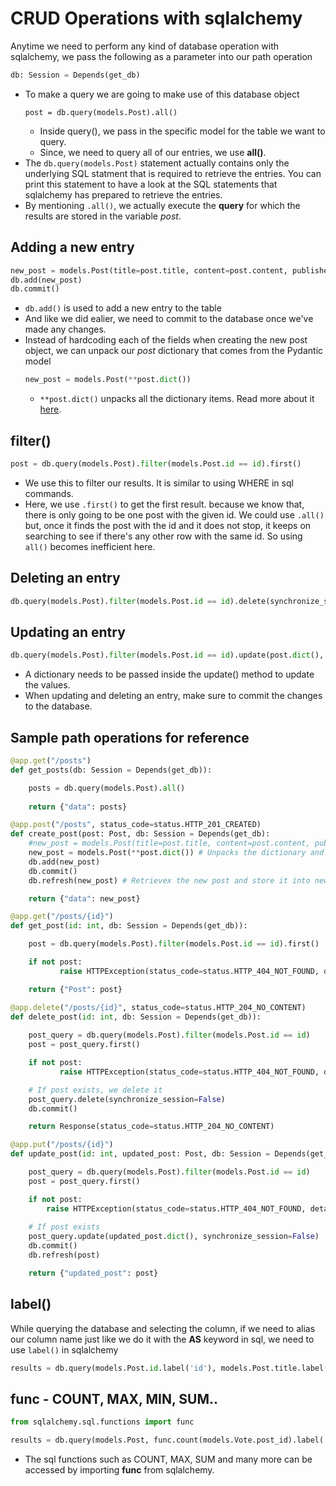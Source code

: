 # CRUD Operations with sqlalchemy

Anytime we need to perform any kind of database operation with sqlalchemy, we pass the following as a parameter into our path operation
```python
db: Session = Depends(get_db)
```
* To make a query we are going to make use of this database object
    ```
    post = db.query(models.Post).all()
    ```
    * Inside query(), we pass in the specific model for the table we want to query. 
    * Since, we need to query all of our entries, we use **all()**.
* The `db.query(models.Post)` statement actually contains only the underlying SQL statment that is required to retrieve the entries. You can print this statement to have a look at the SQL statements that sqlalchemy has prepared to retrieve the entries.
* By mentioning `.all()`, we actually execute the **query** for which the results are stored in the variable _post_.

## Adding a new entry
```python
new_post = models.Post(title=post.title, content=post.content, published=post.published)
db.add(new_post)
db.commit()
```
* `db.add()` is used to add a new entry to the table
* And like we did ealier, we need to commit to the database once we've made any changes.
* Instead of hardcoding each of the fields when creating the new post object, we can unpack our _post_ dictionary that comes from the Pydantic model
    ```python
    new_post = models.Post(**post.dict())
    ```
    * `**post.dict()` unpacks all the dictionary items. Read more about it [here](https://stackoverflow.com/questions/21809112/what-does-tuple-and-dict-mean-in-python).

## filter()
```python
post = db.query(models.Post).filter(models.Post.id == id).first()
```
* We use this to filter our results. It is similar to using WHERE in sql commands.
* Here, we use `.first()` to get the first result. because we know that, there is only going to be one post with the given id. We could use `.all()` but, once it finds the post with the id and it does not stop, it keeps on searching to see if there's any other row with the same id. So using `all()` becomes inefficient here.

## Deleting an entry
```python
db.query(models.Post).filter(models.Post.id == id).delete(synchronize_session=False)
```

## Updating an entry
```python
db.query(models.Post).filter(models.Post.id == id).update(post.dict(), synchronize_session=False)
```
* A dictionary needs to be passed inside the update() method to update the values.
* When updating and deleting an entry, make sure to commit the changes to the database.

## Sample path operations for reference
```python
@app.get("/posts")
def get_posts(db: Session = Depends(get_db)):

    posts = db.query(models.Post).all()
    
    return {"data": posts}

@app.post("/posts", status_code=status.HTTP_201_CREATED) 
def create_post(post: Post, db: Session = Depends(get_db):
    #new_post = models.Post(title=post.title, content=post.content, published=post.published, )
    new_post = models.Post(**post.dict()) # Unpacks the dictionary and sets in the format as the line above
    db.add(new_post)
    db.commit()
    db.refresh(new_post) # Retrievex the new post and store it into new_post. Similar to RETURNING * in sql

    return {"data": new_post}

@app.get("/posts/{id}")
def get_post(id: int, db: Session = Depends(get_db)):

    post = db.query(models.Post).filter(models.Post.id == id).first()

    if not post: 
           raise HTTPException(status_code=status.HTTP_404_NOT_FOUND, detail=f"Post with id: {id} not found!")

    return {"Post": post}

@app.delete("/posts/{id}", status_code=status.HTTP_204_NO_CONTENT)
def delete_post(id: int, db: Session = Depends(get_db)):
    
    post_query = db.query(models.Post).filter(models.Post.id == id)
    post = post_query.first()

    if not post: 
           raise HTTPException(status_code=status.HTTP_404_NOT_FOUND, detail=f"Post with id: {id} not found!")

    # If post exists, we delete it
    post_query.delete(synchronize_session=False)
    db.commit()

    return Response(status_code=status.HTTP_204_NO_CONTENT)

@app.put("/posts/{id}")
def update_post(id: int, updated_post: Post, db: Session = Depends(get_db)): 

    post_query = db.query(models.Post).filter(models.Post.id == id)
    post = post_query.first()

    if not post:
        raise HTTPException(status_code=status.HTTP_404_NOT_FOUND, detail=f"Post with id: {id} not found!")
        
    # If post exists
    post_query.update(updated_post.dict(), synchronize_session=False)
    db.commit()
    db.refresh(post)

    return {"updated_post": post}
```

## label()
While querying the database and selecting the column, if we need to alias our column name just like we do it with the **AS** keyword in sql, we need to use `label()` in sqlalchemy
```py
results = db.query(models.Post.id.label('id'), models.Post.title.label('title')).all()
```
## func - COUNT, MAX, MIN, SUM..
```python
from sqlalchemy.sql.functions import func

results = db.query(models.Post, func.count(models.Vote.post_id).label('votes')).group_by(models.Post.id).all()   
```
* The sql functions such as COUNT, MAX, SUM and many more can be accessed by importing **func** from sqlalchemy.